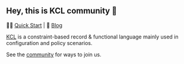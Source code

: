 ## Hey, this is KCL community 👋

👩‍💻 [Quick Start](https://kcl-lang.io/docs/user_docs/getting-started/kcl-quick-start) | 👀 [Blog](https://kcl-lang.io/blog)

[KCL](https://github.com/KusionStack/kcl) is a constraint-based record & functional language mainly used in configuration and policy scenarios.

See the [community](https://github.com/kcl-lang.io/community) for ways to join us.
